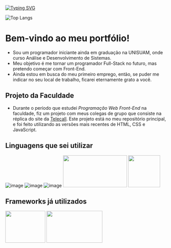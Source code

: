    [![Typing SVG](https://readme-typing-svg.demolab.com?font=Fira+Code&size=30&pause=1000&center=true&margin-left:20px&vCenter=true&width=435&lines=Developer+Front-End)](https://git.io/typing-svg)

![Top Langs](https://github-readme-stats.vercel.app/api/top-langs/?username=samuelfcosta18&exclude_repo=github-readme-stats,anuraghazra.github.io&layout=donut&theme=github_dark&locale=pt-br)

# **Bem-vindo ao meu portfólio!**
 -  Sou um programador iniciante ainda em graduação na UNISUAM, onde curso Análise e Desenvolvimento de Sistemas.
 -  Meu objetivo é me tornar um programador Full-Stack no futuro, mas pretendo começar com Front-End.
 - Ainda estou em busca do meu primeiro emprego, então, se puder me indicar no seu local de trabalho, ficarei eternamente grato a você.

## **Projeto da Faculdade**
- Durante o período que estudei _Programação Web Front-End_ na faculdade, fiz um projeto com meus colegas de grupo que consiste na réplica do site da 
[Telecall](https://www.telecall.com).
Este projeto está no meu repositório principal, e foi feito utilizando as versões mais recentes de HTML, CSS e JavaScript.

## **Linguagens que sei utilizar**
![image](https://github.com/samuelfcosta18/samuelfcosta18/assets/101188185/bca9cd61-8f94-4ef0-b9ee-40eb86e1c373) ![image](https://github.com/samuelfcosta18/samuelfcosta18/assets/101188185/ea877778-515d-48cb-91df-5aecd8d743bd) ![image](https://github.com/samuelfcosta18/samuelfcosta18/assets/101188185/8520b07d-a5e3-4b3c-ac5f-2f3c47bcd69b) <img src="https://upload.wikimedia.org/wikipedia/commons/thumb/2/27/PHP-logo.svg/2560px-PHP-logo.svg.png" width="200px" height="100px"> <img src="https://www.svgrepo.com/show/303251/mysql-logo.svg" width="100" height="100">

## **Frameworks já utilizados**
<img src="https://getbootstrap.com/docs/5.0/assets/brand/bootstrap-logo.svg" width="125px" height="100px"> <img src="https://ionicframework.com/img/framework-og-img.png" width="175px" height="100px">


